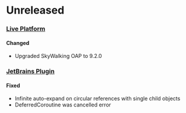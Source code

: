 # Unreleased

### [Live Platform](https://github.com/sourceplusplus/sourceplusplus)

#### Changed
- Upgraded SkyWalking OAP to 9.2.0

### [JetBrains Plugin](https://github.com/sourceplusplus/interface-jetbrains)

#### Fixed
- Infinite auto-expand on circular references with single child objects
- DeferredCoroutine was cancelled error
